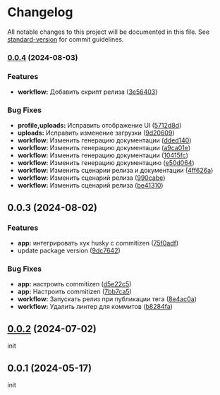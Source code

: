 # Changelog

All notable changes to this project will be documented in this file. See [standard-version](https://github.com/conventional-changelog/standard-version) for commit guidelines.

### [0.0.4](https://github.com/anclaev/spomen-client/compare/v0.0.3...v0.0.4) (2024-08-03)

### Features

- **workflow:** Добавить скрипт релиза ([3e56403](https://github.com/anclaev/spomen-client/commit/3e56403a1d2b754cae627f88a276dcd32c450b6e))

### Bug Fixes

- **profile,uploads:** Исправить отображение UI ([5712d8d](https://github.com/anclaev/spomen-client/commit/5712d8d9bec138540103bdebd58d88e6afe5c644))
- **uploads:** Исправить изменение загрузки ([9d20609](https://github.com/anclaev/spomen-client/commit/9d20609948a766e9b2e9789bbccbea5789c6820b))
- **workflow:** Изменить генерацию документации ([dded140](https://github.com/anclaev/spomen-client/commit/dded1405114be332ed949e4ffb5b016b133530ef))
- **workflow:** Изменить генерацию документации ([a9ca01e](https://github.com/anclaev/spomen-client/commit/a9ca01e08e4f1a32ad693360b40eb0108b9d455b))
- **workflow:** Изменить генерацию документации ([10415fc](https://github.com/anclaev/spomen-client/commit/10415fc3b4ada60f71d688e685bf85bd1683ad85))
- **workflow:** Изменить генерацию документацию ([e50d064](https://github.com/anclaev/spomen-client/commit/e50d06432dc681b9c44c36960404f524df9f078a))
- **workflow:** Изменить сценарии релиза и документации ([4ff626a](https://github.com/anclaev/spomen-client/commit/4ff626a6ccf20d9773801100b5a4d04c10e4bfe1))
- **workflow:** Изменить сценарий релиза ([990cabe](https://github.com/anclaev/spomen-client/commit/990cabeed814dcf2c7e29432ea13677ee3125ca4))
- **workflow:** Изменить сценарий релиза ([be41310](https://github.com/anclaev/spomen-client/commit/be41310285073d897c36c218589cdcf72faf1fba))

## 0.0.3 (2024-08-02)

### Features

- **app:** интегрировать хук husky с commitizen ([75f0adf](https://github.com/anclaev/spomen-client/commit/75f0adff1dbdbd7c412b34757b10ba2a11e9d25d))
- update package version ([9dc7642](https://github.com/anclaev/spomen-client/commit/9dc76428298cf07d67e95ea734f0c4a4dc26506f))

### Bug Fixes

- **app:** настроить commitizen ([d5e22c5](https://github.com/anclaev/spomen-client/commit/d5e22c598553e525d4bd40b97b009e5e2a389ba9))
- **app:** Настроить commitizen ([7bb7ca5](https://github.com/anclaev/spomen-client/commit/7bb7ca5eb55e4dfdb760c3732359eb721a4569fa))
- **workflow:** Запускать релиз при публикации тега ([8e4ac0a](https://github.com/anclaev/spomen-client/commit/8e4ac0a14ec0658d547187dbe6652b3c5b5ba742))
- **workflow:** Удалить линтер для коммитов ([b8284fa](https://github.com/anclaev/spomen-client/commit/b8284fa9294f51a12906a4e4191d541b4569dfdd))

## [0.0.2](https://github.com/anclaev/spomen-client/compare/0.0.1...0.0.2) (2024-07-02)

init

## 0.0.1 (2024-05-17)

init
